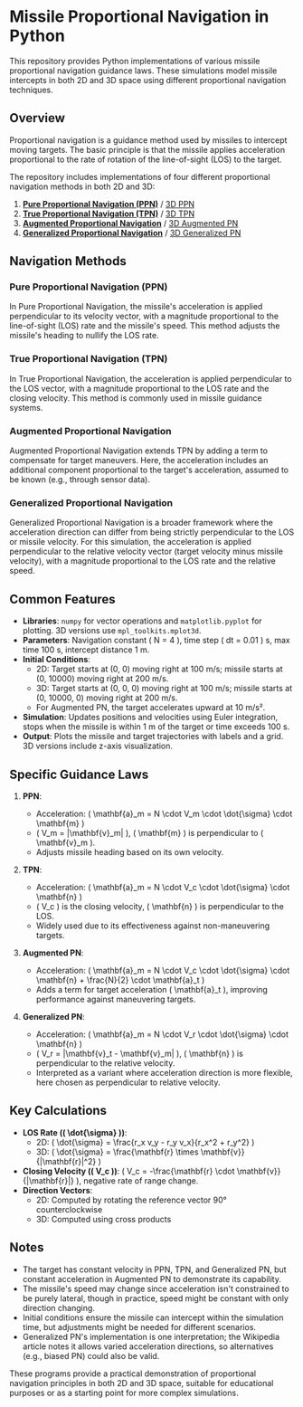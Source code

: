 # Missile Proportional Navigation in Python

This repository provides Python implementations of various missile proportional navigation guidance laws. These simulations model missile intercepts in both 2D and 3D space using different proportional navigation techniques.

## Overview

Proportional navigation is a guidance method used by missiles to intercept moving targets. The basic principle is that the missile applies acceleration proportional to the rate of rotation of the line-of-sight (LOS) to the target.

The repository includes implementations of four different proportional navigation methods in both 2D and 3D:

1. [**Pure Proportional Navigation (PPN)**](pure_proportional_navigation.py) / [3D PPN](3d_pure_proportional_navigation.py)
2. [**True Proportional Navigation (TPN)**](true_proportional_navigation.py) / [3D TPN](3d_true_proportional_navigation.py)
3. [**Augmented Proportional Navigation**](augmented_proportional_navigation.py) / [3D Augmented PN](3d_augmented_proportional_navigation.py)
4. [**Generalized Proportional Navigation**](generalized_proportional_navigation.py) / [3D Generalized PN](3d_generalized_proportional_navigation.py)

## Navigation Methods

### Pure Proportional Navigation (PPN)
In Pure Proportional Navigation, the missile's acceleration is applied perpendicular to its velocity vector, with a magnitude proportional to the line-of-sight (LOS) rate and the missile's speed. This method adjusts the missile's heading to nullify the LOS rate.

### True Proportional Navigation (TPN)
In True Proportional Navigation, the acceleration is applied perpendicular to the LOS vector, with a magnitude proportional to the LOS rate and the closing velocity. This method is commonly used in missile guidance systems.

### Augmented Proportional Navigation
Augmented Proportional Navigation extends TPN by adding a term to compensate for target maneuvers. Here, the acceleration includes an additional component proportional to the target's acceleration, assumed to be known (e.g., through sensor data).

### Generalized Proportional Navigation
Generalized Proportional Navigation is a broader framework where the acceleration direction can differ from being strictly perpendicular to the LOS or missile velocity. For this simulation, the acceleration is applied perpendicular to the relative velocity vector (target velocity minus missile velocity), with a magnitude proportional to the LOS rate and the relative speed.

## Common Features

- **Libraries**: `numpy` for vector operations and `matplotlib.pyplot` for plotting. 3D versions use `mpl_toolkits.mplot3d`.
- **Parameters**: Navigation constant \( N = 4 \), time step \( dt = 0.01 \) s, max time 100 s, intercept distance 1 m.
- **Initial Conditions**: 
  - 2D: Target starts at (0, 0) moving right at 100 m/s; missile starts at (0, 10000) moving right at 200 m/s.
  - 3D: Target starts at (0, 0, 0) moving right at 100 m/s; missile starts at (0, 10000, 0) moving right at 200 m/s.
  - For Augmented PN, the target accelerates upward at 10 m/s².
- **Simulation**: Updates positions and velocities using Euler integration, stops when the missile is within 1 m of the target or time exceeds 100 s.
- **Output**: Plots the missile and target trajectories with labels and a grid. 3D versions include z-axis visualization.

## Specific Guidance Laws

1. **PPN**: 
   - Acceleration: \( \mathbf{a}_m = N \cdot V_m \cdot \dot{\sigma} \cdot \mathbf{m} \)
   - \( V_m = |\mathbf{v}_m| \), \( \mathbf{m} \) is perpendicular to \( \mathbf{v}_m \).
   - Adjusts missile heading based on its own velocity.

2. **TPN**: 
   - Acceleration: \( \mathbf{a}_m = N \cdot V_c \cdot \dot{\sigma} \cdot \mathbf{n} \)
   - \( V_c \) is the closing velocity, \( \mathbf{n} \) is perpendicular to the LOS.
   - Widely used due to its effectiveness against non-maneuvering targets.

3. **Augmented PN**: 
   - Acceleration: \( \mathbf{a}_m = N \cdot V_c \cdot \dot{\sigma} \cdot \mathbf{n} + \frac{N}{2} \cdot \mathbf{a}_t \)
   - Adds a term for target acceleration \( \mathbf{a}_t \), improving performance against maneuvering targets.

4. **Generalized PN**: 
   - Acceleration: \( \mathbf{a}_m = N \cdot V_r \cdot \dot{\sigma} \cdot \mathbf{n} \)
   - \( V_r = |\mathbf{v}_t - \mathbf{v}_m| \), \( \mathbf{n} \) is perpendicular to the relative velocity.
   - Interpreted as a variant where acceleration direction is more flexible, here chosen as perpendicular to relative velocity.

## Key Calculations

- **LOS Rate (\( \dot{\sigma} \))**: 
  - 2D: \( \dot{\sigma} = \frac{r_x v_y - r_y v_x}{r_x^2 + r_y^2} \)
  - 3D: \( \dot{\sigma} = \frac{\mathbf{r} \times \mathbf{v}}{|\mathbf{r}|^2} \)
- **Closing Velocity (\( V_c \))**: \( V_c = -\frac{\mathbf{r} \cdot \mathbf{v}}{|\mathbf{r}|} \), negative rate of range change.
- **Direction Vectors**: 
  - 2D: Computed by rotating the reference vector 90° counterclockwise
  - 3D: Computed using cross products

## Notes

- The target has constant velocity in PPN, TPN, and Generalized PN, but constant acceleration in Augmented PN to demonstrate its capability.
- The missile's speed may change since acceleration isn't constrained to be purely lateral, though in practice, speed might be constant with only direction changing.
- Initial conditions ensure the missile can intercept within the simulation time, but adjustments might be needed for different scenarios.
- Generalized PN's implementation is one interpretation; the Wikipedia article notes it allows varied acceleration directions, so alternatives (e.g., biased PN) could also be valid.

These programs provide a practical demonstration of proportional navigation principles in both 2D and 3D space, suitable for educational purposes or as a starting point for more complex simulations.
